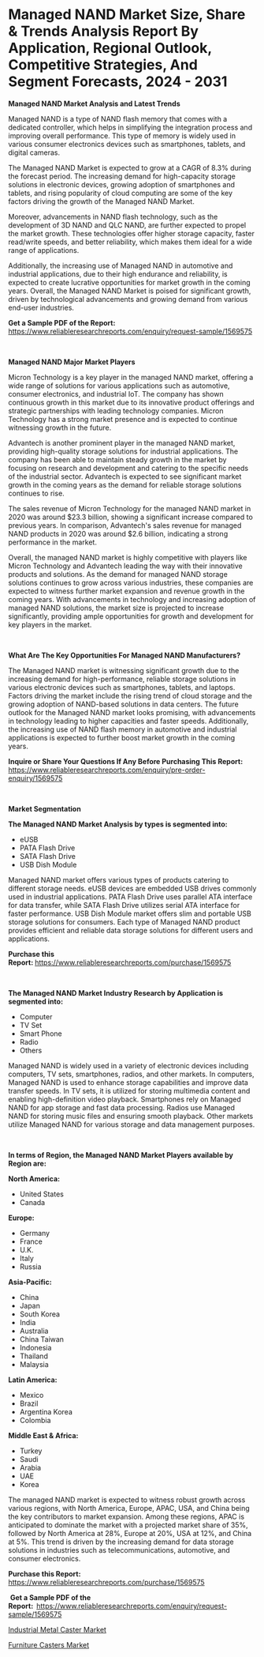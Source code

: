 <p><h1>Managed NAND Market Size, Share & Trends Analysis Report By Application, Regional Outlook, Competitive Strategies, And Segment Forecasts, 2024 - 2031</h1></p><p><strong>Managed NAND Market Analysis and Latest Trends</strong></p>
<p><p>Managed NAND is a type of NAND flash memory that comes with a dedicated controller, which helps in simplifying the integration process and improving overall performance. This type of memory is widely used in various consumer electronics devices such as smartphones, tablets, and digital cameras.</p><p>The Managed NAND Market is expected to grow at a CAGR of 8.3% during the forecast period. The increasing demand for high-capacity storage solutions in electronic devices, growing adoption of smartphones and tablets, and rising popularity of cloud computing are some of the key factors driving the growth of the Managed NAND Market.</p><p>Moreover, advancements in NAND flash technology, such as the development of 3D NAND and QLC NAND, are further expected to propel the market growth. These technologies offer higher storage capacity, faster read/write speeds, and better reliability, which makes them ideal for a wide range of applications.</p><p>Additionally, the increasing use of Managed NAND in automotive and industrial applications, due to their high endurance and reliability, is expected to create lucrative opportunities for market growth in the coming years. Overall, the Managed NAND Market is poised for significant growth, driven by technological advancements and growing demand from various end-user industries.</p></p>
<p><strong>Get a Sample PDF of the Report:&nbsp;</strong> <a href="https://www.reliableresearchreports.com/enquiry/request-sample/1569575">https://www.reliableresearchreports.com/enquiry/request-sample/1569575</a></p>
<p>&nbsp;</p>
<p><strong>Managed NAND Major Market Players</strong></p>
<p><p>Micron Technology is a key player in the managed NAND market, offering a wide range of solutions for various applications such as automotive, consumer electronics, and industrial IoT. The company has shown continuous growth in this market due to its innovative product offerings and strategic partnerships with leading technology companies. Micron Technology has a strong market presence and is expected to continue witnessing growth in the future.</p><p>Advantech is another prominent player in the managed NAND market, providing high-quality storage solutions for industrial applications. The company has been able to maintain steady growth in the market by focusing on research and development and catering to the specific needs of the industrial sector. Advantech is expected to see significant market growth in the coming years as the demand for reliable storage solutions continues to rise.</p><p>The sales revenue of Micron Technology for the managed NAND market in 2020 was around $23.3 billion, showing a significant increase compared to previous years. In comparison, Advantech's sales revenue for managed NAND products in 2020 was around $2.6 billion, indicating a strong performance in the market.</p><p>Overall, the managed NAND market is highly competitive with players like Micron Technology and Advantech leading the way with their innovative products and solutions. As the demand for managed NAND storage solutions continues to grow across various industries, these companies are expected to witness further market expansion and revenue growth in the coming years. With advancements in technology and increasing adoption of managed NAND solutions, the market size is projected to increase significantly, providing ample opportunities for growth and development for key players in the market.</p></p>
<p>&nbsp;</p>
<p><strong>What Are The Key Opportunities For Managed NAND Manufacturers?</strong></p>
<p><p>The Managed NAND market is witnessing significant growth due to the increasing demand for high-performance, reliable storage solutions in various electronic devices such as smartphones, tablets, and laptops. Factors driving the market include the rising trend of cloud storage and the growing adoption of NAND-based solutions in data centers. The future outlook for the Managed NAND market looks promising, with advancements in technology leading to higher capacities and faster speeds. Additionally, the increasing use of NAND flash memory in automotive and industrial applications is expected to further boost market growth in the coming years.</p></p>
<p><strong>Inquire or Share Your Questions If Any Before Purchasing This Report:</strong> <a href="https://www.reliableresearchreports.com/enquiry/pre-order-enquiry/1569575">https://www.reliableresearchreports.com/enquiry/pre-order-enquiry/1569575</a></p>
<p>&nbsp;</p>
<p><strong>Market Segmentation</strong></p>
<p><strong>The Managed NAND Market Analysis by types is segmented into:</strong></p>
<p><ul><li>eUSB</li><li>PATA Flash Drive</li><li>SATA Flash Drive</li><li>USB Dish Module</li></ul></p>
<p><p>Managed NAND market offers various types of products catering to different storage needs. eUSB devices are embedded USB drives commonly used in industrial applications. PATA Flash Drive uses parallel ATA interface for data transfer, while SATA Flash Drive utilizes serial ATA interface for faster performance. USB Dish Module market offers slim and portable USB storage solutions for consumers. Each type of Managed NAND product provides efficient and reliable data storage solutions for different users and applications.</p></p>
<p><strong>Purchase this Report:&nbsp;</strong><a href="https://www.reliableresearchreports.com/purchase/1569575">https://www.reliableresearchreports.com/purchase/1569575</a></p>
<p>&nbsp;</p>
<p><strong>The Managed NAND Market Industry Research by Application is segmented into:</strong></p>
<p><ul><li>Computer</li><li>TV Set</li><li>Smart Phone</li><li>Radio</li><li>Others</li></ul></p>
<p><p>Managed NAND is widely used in a variety of electronic devices including computers, TV sets, smartphones, radios, and other markets. In computers, Managed NAND is used to enhance storage capabilities and improve data transfer speeds. In TV sets, it is utilized for storing multimedia content and enabling high-definition video playback. Smartphones rely on Managed NAND for app storage and fast data processing. Radios use Managed NAND for storing music files and ensuring smooth playback. Other markets utilize Managed NAND for various storage and data management purposes.</p></p>
<p>&nbsp;</p>
<p><strong>In terms of Region, the Managed NAND Market Players available by Region are:</strong></p>
<p>
    <p> <strong> North America: </strong>
        <ul>
            <li>United States</li>
            <li>Canada</li>
        </ul>
        </p> 
    <p> <strong> Europe: </strong>
        <ul>
            <li>Germany</li>
            <li>France</li>
            <li>U.K.</li>
            <li>Italy</li>
            <li>Russia</li>
        </ul>
        </p> 
    <p> <strong> Asia-Pacific: </strong>
        <ul>
            <li>China</li>
            <li>Japan</li>
            <li>South Korea</li>
            <li>India</li>
            <li>Australia</li>
            <li>China Taiwan</li>
            <li>Indonesia</li>
            <li>Thailand</li>
            <li>Malaysia</li>
        </ul>
        </p> 
    <p> <strong> Latin America: </strong>
        <ul>
            <li>Mexico</li>
            <li>Brazil</li>
            <li>Argentina Korea</li>
            <li>Colombia</li>
        </ul>
        </p> 
    <p> <strong> Middle East & Africa: </strong>
        <ul>
            <li>Turkey</li>
            <li>Saudi</li>
            <li>Arabia</li>
            <li>UAE</li>
            <li>Korea</li>
        </ul>
    </p>
    </p>
<p><p>The managed NAND market is expected to witness robust growth across various regions, with North America, Europe, APAC, USA, and China being the key contributors to market expansion. Among these regions, APAC is anticipated to dominate the market with a projected market share of 35%, followed by North America at 28%, Europe at 20%, USA at 12%, and China at 5%. This trend is driven by the increasing demand for data storage solutions in industries such as telecommunications, automotive, and consumer electronics.</p></p>
<p><strong>Purchase this Report: </strong><a href="https://www.reliableresearchreports.com/purchase/1569575">https://www.reliableresearchreports.com/purchase/1569575</a></p>
<p>&nbsp;<strong>Get a Sample PDF of the Report:&nbsp;&nbsp;</strong><a href="https://www.reliableresearchreports.com/enquiry/request-sample/1569575">https://www.reliableresearchreports.com/enquiry/request-sample/1569575</a></p>
<p><strong></strong></p>
<p><p><a href="https://issuu.com/reportprime-2/docs/industrial-metal-caster-market-size-2030.pptx">Industrial Metal Caster Market</a></p><p><a href="https://issuu.com/reportprime-2/docs/furniture-casters-market-size-2030.pptx">Furniture Casters Market</a></p></p>